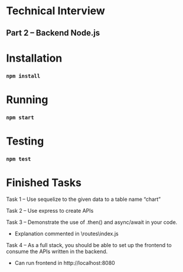 # Technical Interview

## Part 2 – Backend Node.js

# Installation

### `npm install`

# Running

### `npm start`

# Testing

### `npm test`

# Finished Tasks

Task 1 – Use sequelize to the given data to a table name “chart”

Task 2 – Use express to create APIs

Task 3 – Demonstrate the use of .then() and async/await in your code.

- Explanation commented in \routes\index.js

Task 4 – As a full stack, you should be able to set up the frontend to consume the APIs
written in the backend.

- Can run frontend in http://localhost:8080 



